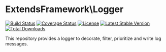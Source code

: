 # ExtendsFramework\Logger
[![Build Status](https://travis-ci.org/extendsframework/extends-logger.svg?branch=master)](https://travis-ci.org/extendsframework/extends-logger)
[![Coverage Status](https://coveralls.io/repos/github/extendsframework/extends-logger/badge.svg?branch=master)](https://coveralls.io/github/extendsframework/extends-logger?branch=master)
[![License](https://poser.pugx.org/extendsframework/extends-logger/license)](https://packagist.org/packages/extendsframework/extends-logger)
[![Latest Stable Version](https://poser.pugx.org/extendsframework/extends-logger/v/stable)](https://packagist.org/packages/extendsframework/extends-logger)
[![Total Downloads](https://poser.pugx.org/extendsframework/extends-logger/downloads)](https://packagist.org/packages/extendsframework/extends-logger)

This repository provides a logger to decorate, filter, prioritize and write log messages. 
